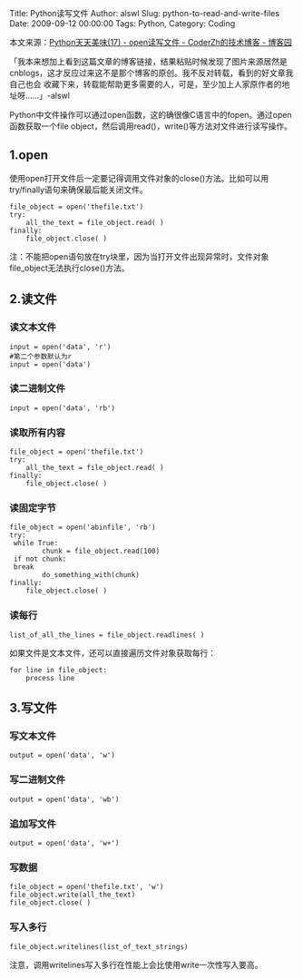 Title: Python读写文件
Author: alswl
Slug: python-to-read-and-write-files
Date: 2009-09-12 00:00:00
Tags: Python, 
Category: Coding

本文来源：[Python天天美味(17) - open读写文件 - CoderZh的技术博客 -
博客园](http://www.cnblogs.com/coderzh/archive/2008/05/10/1191410.html)

「我本来想加上看到这篇文章的博客链接，结果粘贴时候发现了图片来源居然是cnblogs，这才反应过来这不是那个博客的原创。我不反对转载，看到的好文章我自己也会
收藏下来，转载能帮助更多需要的人，可是，至少加上人家原作者的地址呀……」-alswl

Python中文件操作可以通过open函数，这的确很像C语言中的fopen。通过open函数获取一个file
object，然后调用read()，write()等方法对文件进行读写操作。

## 1.open

使用open打开文件后一定要记得调用文件对象的close()方法。比如可以用try/finally语句来确保最后能关闭文件。

    
    file_object = open('thefile.txt')
    try:
        all_the_text = file_object.read( )
    finally:
        file_object.close( )

注：不能把open语句放在try块里，因为当打开文件出现异常时，文件对象file_object无法执行close()方法。

## 2.读文件

### 读文本文件

    
    input = open('data', 'r')
    #第二个参数默认为r
    input = open('data')

### 读二进制文件

    
    input = open('data', 'rb')

### 读取所有内容

    
    file_object = open('thefile.txt')
    try:
        all_the_text = file_object.read( )
    finally:
        file_object.close( )

### 读固定字节

    
    file_object = open('abinfile', 'rb')
    try:
     while True:
            chunk = file_object.read(100)
     if not chunk:
     break
            do_something_with(chunk)
    finally:
        file_object.close( )

### 读每行

    
    list_of_all_the_lines = file_object.readlines( )

如果文件是文本文件，还可以直接遍历文件对象获取每行：

    
    for line in file_object:
        process line

## 3.写文件

### 写文本文件

    
    output = open('data', 'w')

### 写二进制文件

    
    output = open('data', 'wb')

### 追加写文件

    
    output = open('data', 'w+')

### 写数据

    
    file_object = open('thefile.txt', 'w')
    file_object.write(all_the_text)
    file_object.close( )

### 写入多行

    
    file_object.writelines(list_of_text_strings)

注意，调用writelines写入多行在性能上会比使用write一次性写入要高。

